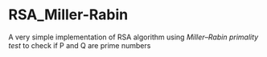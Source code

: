 # RSA_Miller-Rabin
A very simple implementation of RSA algorithm using *Miller–Rabin primality test* to check if P and Q are prime numbers
